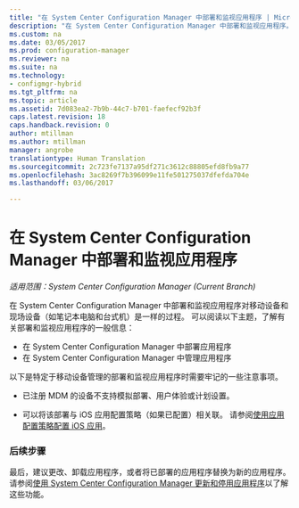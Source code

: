 ```yaml
---
title: "在 System Center Configuration Manager 中部署和监视应用程序 | Microsoft Docs"
description: "在 System Center Configuration Manager 中部署和监视应用程序。"
ms.custom: na
ms.date: 03/05/2017
ms.prod: configuration-manager
ms.reviewer: na
ms.suite: na
ms.technology:
- configmgr-hybrid
ms.tgt_pltfrm: na
ms.topic: article
ms.assetid: 7d083ea2-7b9b-44c7-b701-faefecf92b3f
caps.latest.revision: 18
caps.handback.revision: 0
author: mtillman
ms.author: mtillman
manager: angrobe
translationtype: Human Translation
ms.sourcegitcommit: 2c723fe7137a95df271c3612c88805efd8fb9a77
ms.openlocfilehash: 3ac8269f7b396099e11fe501275037dfefda704e
ms.lasthandoff: 03/06/2017

---
```

# <a name="deploy-and-monitor-applications-in-system-center-configuration-manager"></a>在 System Center Configuration Manager 中部署和监视应用程序

*适用范围：System Center Configuration Manager (Current Branch)*

在 System Center Configuration Manager 中部署和监视应用程序对移动设备和现场设备（如笔记本电脑和台式机）是一样的过程。 可以阅读以下主题，了解有关部署和监视应用程序的一般信息：

- 在 System Center Configuration Manager 中部署应用程序
- 在 System Center Configuration Manager 中管理应用程序

以下是特定于移动设备管理的部署和监视应用程序时需要牢记的一些注意事项。

- 已注册 MDM 的设备不支持模拟部署、用户体验或计划设置。

- 可以将该部署与 iOS 应用配置策略（如果已配置）相关联。 请参阅[使用应用配置策略配置 iOS 应用](configure-ios-apps-with-app-configuration-policies.md)。

### <a name="next-steps"></a>后续步骤

最后，建议更改、卸载应用程序，或者将已部署的应用程序替换为新的应用程序。 请参阅[使用 System Center Configuration Manager 更新和停用应用程序](../../apps/deploy-use/update-and-retire-applications.md)以了解这些功能。

